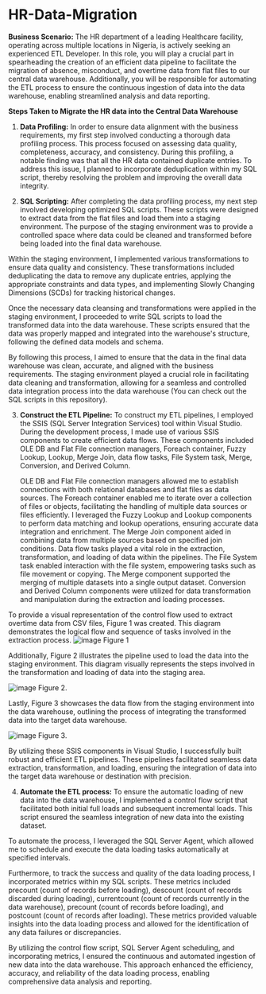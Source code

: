# HR-Data-Migration
**Business Scenario:** The HR department of a leading Healthcare facility, operating across multiple locations in Nigeria, is actively seeking an experienced ETL Developer. In this role, you will play a crucial part in spearheading the creation of an efficient data pipeline to facilitate the migration of absence, misconduct, and overtime data from flat files to our central data warehouse. Additionally, you will be responsible for automating the ETL process to ensure the continuous ingestion of data into the data warehouse, enabling streamlined analysis and data reporting.


**Steps Taken to Migrate the HR data into the Central Data Warehouse**
1. **Data Profiling:** In order to ensure data alignment with the business requirements, my first step involved conducting a thorough data profiling process. This process focused on assessing data quality, completeness, accuracy, and consistency. During this profiling, a notable finding was that all the HR data contained duplicate entries. To address this issue, I planned to incorporate deduplication within my SQL script, thereby resolving the problem and improving the overall data integrity.
   
2. **SQL Scripting:** After completing the data profiling process, my next step involved developing optimized SQL scripts. These scripts were designed to extract data from the flat files and load them into a staging environment. The purpose of the staging environment was to provide a controlled space where data could be cleaned and transformed before being loaded into the final data warehouse.

Within the staging environment, I implemented various transformations to ensure data quality and consistency. These transformations included deduplicating the data to remove any duplicate entries, applying the appropriate constraints and data types, and implementing Slowly Changing Dimensions (SCDs) for tracking historical changes.

Once the necessary data cleansing and transformations were applied in the staging environment, I proceeded to write SQL scripts to load the transformed data into the data warehouse. These scripts ensured that the data was properly mapped and integrated into the warehouse's structure, following the defined data models and schema.

By following this process, I aimed to ensure that the data in the final data warehouse was clean, accurate, and aligned with the business requirements. The staging environment played a crucial role in facilitating data cleaning and transformation, allowing for a seamless and controlled data integration process into the data warehouse (You can check out the SQL scripts in this repository).

3. **Construct the ETL Pipeline:** To construct my ETL pipelines, I employed the SSIS (SQL Server Integration Services) tool within Visual Studio. During the development process, I made use of various SSIS components to create efficient data flows. These components included OLE DB and Flat File connection managers, Foreach container, Fuzzy Lookup, Lookup, Merge Join, data flow tasks, File System task, Merge, Conversion, and Derived Column.

    OLE DB and Flat File connection managers allowed me to establish connections with both relational databases and flat files as data sources.
    The Foreach container enabled me to iterate over a collection of files or objects, facilitating the handling of multiple data sources or files efficiently.
    I leveraged the Fuzzy Lookup and Lookup components to perform data matching and lookup operations, ensuring accurate data integration and enrichment.
    The Merge Join component aided in combining data from multiple sources based on specified join conditions.
    Data flow tasks played a vital role in the extraction, transformation, and loading of data within the pipelines.
    The File System task enabled interaction with the file system, empowering tasks such as file movement or copying.
    The Merge component supported the merging of multiple datasets into a single output dataset.
    Conversion and Derived Column components were utilized for data transformation and manipulation during the extraction and loading processes.


To provide a visual representation of the control flow used to extract overtime data from CSV files, Figure 1 was created. This diagram demonstrates the logical flow and sequence of tasks involved in the extraction process.
![image](https://github.com/okwoli200/HR-Data-Migration/assets/99350558/13739c09-76ee-41bc-824b-2f8e02e86003)
Figure 1


Additionally, Figure 2 illustrates the pipeline used to load the data into the staging environment. This diagram visually represents the steps involved in the transformation and loading of data into the staging area.


 ![image](https://github.com/okwoli200/HR-Data-Migration/assets/99350558/a4e1a8a2-8939-4b19-9a53-62d8552b5f6a)
Figure 2.

Lastly, Figure 3 showcases the data flow from the staging environment into the data warehouse, outlining the process of integrating the transformed data into the target data warehouse.


![image](https://github.com/okwoli200/HR-Data-Migration/assets/99350558/91621f04-3c93-477f-b4b4-ec0709bd7096)
Figure 3.

By utilizing these SSIS components in Visual Studio, I successfully built robust and efficient ETL pipelines. These pipelines facilitated seamless data extraction, transformation, and loading, ensuring the integration of data into the target data warehouse or destination with precision.

4. **Automate the ETL process:** To ensure the automatic loading of new data into the data warehouse, I implemented a control flow script that facilitated both initial full loads and subsequent incremental loads. This script ensured the seamless integration of new data into the existing dataset.

To automate the process, I leveraged the SQL Server Agent, which allowed me to schedule and execute the data loading tasks automatically at specified intervals.

Furthermore, to track the success and quality of the data loading process, I incorporated metrics within my SQL scripts. These metrics included precount (count of records before loading), descount (count of records discarded during loading), currentcount (count of records currently in the data warehouse), precount (count of records before loading), and postcount (count of records after loading). These metrics provided valuable insights into the data loading process and allowed for the identification of any data failures or discrepancies.

By utilizing the control flow script, SQL Server Agent scheduling, and incorporating metrics, I ensured the continuous and automated ingestion of new data into the data warehouse. This approach enhanced the efficiency, accuracy, and reliability of the data loading process, enabling comprehensive data analysis and reporting.

